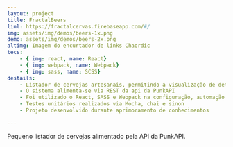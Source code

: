 ```yaml
---
layout: project
title: FractalBeers
linl: https://fractalcervas.firebaseapp.com/#/
img: assets/img/demos/beers-1x.png
demo: assets/img/demos/beers-2x.png
altimg: Imagem do encurtador de links Chaordic
tecs: 
    - { img: react, name: React}
    - { img: webpack, name: Webpack}
    - { img: sass, name: SCSS}
destails:
    - Listador de cervejas artesanais, permitindo a visualização de detalhes dos produtos, filtragem por categorias 
    - O sistema alimenta-se via REST da api da PunkAPI 
    - Foi utilizado o React, SASS e Webpack na configuração, automação e geração dos bundles
    - Testes unitários realizados via Mocha, chai e sinon
    - Projeto desenvolvido durante aprimoramento de conhecimentos

---
```

Pequeno listador de cervejas alimentado pela API da PunkAPI.